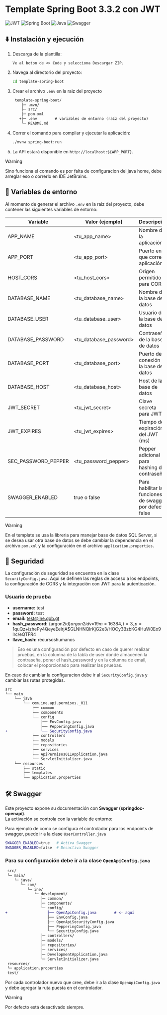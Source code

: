 # Template Spring Boot 3.3.2 con JWT

![JWT](https://img.shields.io/badge/JWT-Authentication-blue?logo=jsonwebtokens&logoColor=white)
![Spring Boot](https://img.shields.io/badge/Spring%20Boot-3.3.2-6DB33F?logo=springboot&logoColor=white)
![Java](https://img.shields.io/badge/Java%20JDK-21-007396?logo=openjdk&logoColor=white)
![Swagger](https://img.shields.io/badge/Swagger-2.5.0-85EA2D?logo=swagger&logoColor=white)

## :arrow_down: Instalación y ejecución

1. Descarga de la plantilla:
    ```
    Ve al boton de <> Code y selecciona Descargar ZIP.
    ```

2. Navega al directorio del proyecto:
   ```bash
   cd template-spring-boot
   ```

3. Crear el archivo `.env` en la raiz del proyecto

   ```Diff
    template-spring-boot/
       ├─ .mvn/
       ├─ src/
       ├─ pom.xml
      +├─ .env        # variables de entorno (raíz del proyecto)
       └─ README.md
   ```

4. Correr el comando para compilar y ejecutar la aplicación:
   ```bash
   ./mvnw spring-boot:run
   ```

5. La API estará disponible en `http://localhost:${APP_PORT}`.


> [!WARNING]
> Sino funciona el comando es por falta de configuracion del java home, debe arreglar eso
> o correrlo en IDE JetBrains.

## :page_with_curl: Variables de entorno

Al momento de generar el archivo `.env` en la raiz del proyecto, debe contener las siguientes variables de entorno:

| Variable              | Valor (ejemplo)        | Descripción                                                |
|-----------------------|------------------------|------------------------------------------------------------|
| APP_NAME              | <tu_app_name>          | Nombre de la aplicación                                    |
| APP_PORT              | <tu_app_port>          | Puerto en el que corre la aplicación                       |
| HOST_CORS             | <tu_host_cors>         | Origen permitido para CORS                                 |
| DATABASE_NAME         | <tu_database_name>     | Nombre de la base de datos                                 |
| DATABASE_USER         | <tu_database_user>     | Usuario de la base de datos                                |
| DATABASE_PASSWORD     | <tu_database_password> | Contraseña de la base de datos                             |
| DATABASE_PORT         | <tu_database_port>     | Puerto de conexión a la base de datos                      |
| DATABASE_HOST         | <tu_database_host>     | Host de la base de datos                                   |
| JWT_SECRET            | <tu_jwt_secret>        | Clave secreta para JWT                                     |
| JWT_EXPIRES           | <tu_jwt_expires>       | Tiempo de expiración del JWT (ms)                          |
| SEC_PASSWORD_PEPPER   | <tu_password_pepper>   | Pepper adicional para hashing de contraseñas               |
| SWAGGER_ENABLED   | true o false           | Para habilitar las funciones de swagger, por defecto false |

> [!WARNING]
> En el template se usa la libreria para manejar base de datos SQL Server, si se desea usar otra base de datos
> se debe cambiar la dependencia en el archivo `pom.xml` y la configuración en el archivo `application.properties`.

## :closed_lock_with_key: Seguridad

La configuración de seguridad se encuentra en la clase `SecurityConfig.java`. Aquí se definen las reglas de acceso a los endpoints, la configuración de CORS
y la integración con JWT para la autenticación.

### Usuario de prueba
- **username:** test
- **password:** test
- **email:** test@ine.gob.gt
- **hash_password:** {argon2id}$argon2id$v=19$m=16384,t=3,p=1$quQz+izhePy4QeyeEelrjA$GLNHNQIrKjG2e3/HOCy3BzbKG4HuW0Eo9lrc/eQTFR4
- **llave_hash:** recursoshumanos

> Eso es una configuración por defecto en caso de querer realizar pruebas, en la columna de la tabla de user
> donde almacenen la contraseña, poner el hash_password y en la columna de email, colocar el proporcionado para realizar las pruebas.

En caso de cambiar la configuracion debe ir al `SecurityConfig.java` y cambiar las rutas protegidas.

```diff
src
└── main
    └── java
        └── com.ine.api.permisos._011
            ├── common
            ├── components
            └── config
                ├── EnvConfig.java
                ├── PepperingConfig.java
+               └── SecurityConfig.java
            ├── controllers
            ├── models
            ├── repositories
            ├── services
            ├── ApiPermisos011Application.java
            └── ServletInitializer.java
    └── resources
        ├── static
        ├── templates
        └── application.properties

```

## :hammer_and_wrench: Swagger

Este proyecto expone su documentación con **Swagger (springdoc-openapi)**.  
La activación se controla con la variable de entorno:

Para ejemplo de como se configura el controlador para los endpoints de swagger, puede ir a la clase `UserController.java`

```bash
SWAGGER_ENABLED=true   # Activa Swagger
SWAGGER_ENABLED=false  # Desactiva Swagger
```

### Para su configuración debe ir a la clase `OpenApiConfig.java`

```diff
 src/
 └─ main/
    └─ java/
       └─ com/
          └─ ine/
             └─ development/
                ├─ common/
                ├─ components/
                └─ config/
+                  ├── OpenApiConfig.java        # <- aquí
                   ├── EnvConfig.java
                   ├── OpenApiSecurityConfig.java
                   ├── PepperingConfig.java
                   └── SecurityConfig.java
                ├─ controllers/
                ├─ models/
                ├─ repositories/
                ├─ services/
                ├─ DevelopmentApplication.java
                └─ ServletInitializer.java
 resources/
 └─ application.properties
 test/
```

Por cada controlador nuevo que cree, debe ir a la clase `OpenApiConfig.java` y debe agregar la ruta puesta en el controlador.

> [!WARNING]
> Por defecto está desactivado siempre.
